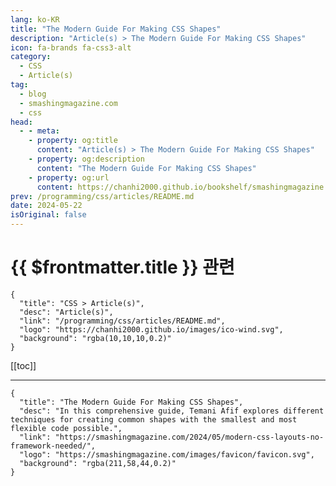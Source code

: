 ```yaml
---
lang: ko-KR
title: "The Modern Guide For Making CSS Shapes"
description: "Article(s) > The Modern Guide For Making CSS Shapes"
icon: fa-brands fa-css3-alt
category: 
  - CSS
  - Article(s)
tag: 
  - blog
  - smashingmagazine.com
  - css
head:
  - - meta:
    - property: og:title
      content: "Article(s) > The Modern Guide For Making CSS Shapes"
    - property: og:description
      content: "The Modern Guide For Making CSS Shapes"
    - property: og:url
      content: https://chanhi2000.github.io/bookshelf/smashingmagazine.com/modern-css-layouts-no-framework-needed.html
prev: /programming/css/articles/README.md
date: 2024-05-22
isOriginal: false
---
```


# {{ $frontmatter.title }} 관련

```component VPCard
{
  "title": "CSS > Article(s)",
  "desc": "Article(s)",
  "link": "/programming/css/articles/README.md",
  "logo": "https://chanhi2000.github.io/images/ico-wind.svg",
  "background": "rgba(10,10,10,0.2)"
}
```

[[toc]]

---

```component VPCard
{
  "title": "The Modern Guide For Making CSS Shapes",
  "desc": "In this comprehensive guide, Temani Afif explores different techniques for creating common shapes with the smallest and most flexible code possible.",
  "link": "https://smashingmagazine.com/2024/05/modern-css-layouts-no-framework-needed/",
  "logo": "https://smashingmagazine.com/images/favicon/favicon.svg",
  "background": "rgba(211,58,44,0.2)"
}
```

<!-- TODO: 작성 -->
